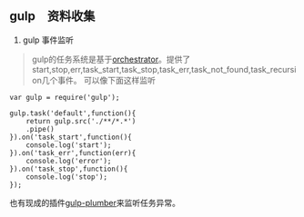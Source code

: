 ## gulp　资料收集

1. gulp 事件监听
> gulp的任务系统是基于[orchestrator](https://github.com/orchestrator/orchestrator/blob/master/index.js)。提供了start,stop,err,task_start,task_stop,task_err,task_not_found,task_recursion几个事件。
可以像下面这样监听

	var gulp = require('gulp');

	gulp.task('default',function(){
	    return gulp.src('./**/*.*')
	    .pipe()
	}).on('task_start',function(){
	    console.log('start');
	}).on('task_err',function(err){
	    console.log('error');
	}).on('task_stop',function(){
	    console.log('stop');
	});
也有现成的插件[gulp-plumber](https://www.npmjs.com/package/gulp-plumber)来监听任务异常。